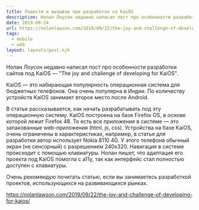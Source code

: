 ```yaml
---
title: Радости и вызывоы при разработке на KaiOS
description: Нолан Лоусон недавно написал пост про особенности разработки сайтов под KaiOS
date: 2019-09-24
url: https://nolanlawson.com/2019/09/22/the-joy-and-challenge-of-developing-for-kaios/
tags:
  - mobile
  - web
layout: layouts/post.njk
---
```

Нолан Лоусон недавно написал пост про особенности разработки сайтов под KaiOS — "The joy and challenge of developing for KaiOS".

KaiOS — это набирающая популярность операционная система для бюджетных телефонов. Она очень популярна в Индии. По количеству устройств KaiOS занимает второе место после Android.

В статье рассказывается, как начать разрабатывать под эту операционную систему. KaiOS построена на базе Firefox OS, в основе которой лежит Firefox 48. То есть все приложения в системе — это запакованные web-приложения (html, js, css). Устройства на базе KaiOS, очень ограничены в характеристиках, например, в статье для разработки автор использует Nokia 8110 4G. У этого телефона обычный экран (не сенсорный) с разрешением 240x320. Навигация в системе происходит с помощью клавиатуры. Нолан пишет, что адаптация его проекта под KaiOS помогла с a11y, так как интерфейс стал полностью доступен с клавиатуры.

Очень рекомендую почитать статью, если вы занимаетесь разработкой проектов, использующихся на развивающихся рынках.

https://nolanlawson.com/2019/09/22/the-joy-and-challenge-of-developing-for-kaios/
